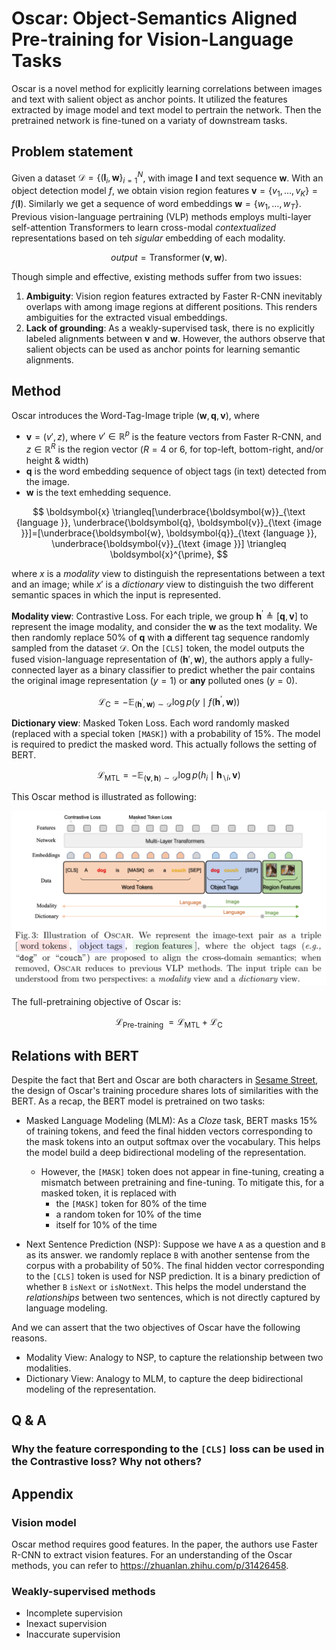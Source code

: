 # Oscar: Object-Semantics Aligned Pre-training for Vision-Language Tasks

Oscar is a novel method for explicitly learning correlations between images and text with salient object as anchor points. It utilized the features extracted by image model and text model to pertrain the network. Then the pretrained network is fine-tuned on a variaty of downstream tasks.

## Problem statement

Given a dataset $\mathcal{D} = \{(\mathbf{I}_i, \boldsymbol{w}\}_{i=1}^N$, with image $\mathbf{I}$ and text sequence $\boldsymbol{w}$. With an object detection model $f$, we obtain vision region features $\boldsymbol{v}=\{v_1, \ldots, v_K\} = f(\mathbf{I})$. Similarly we get a sequence of word embeddings $\boldsymbol{w} = \{w_1, \ldots, w_T\}$. Previous vision-language pertraining (VLP) methods employs multi-layer self-attention Transformers to learn cross-modal _contextualized_ representations based on teh _sigular_ embedding of each modality.

$$
\mathit{output} = \operatorname{Transformer}(\boldsymbol{v}, \boldsymbol{w}).
$$

Though simple and effective, existing methods suffer from two issues:

1. **Ambiguity**: Vision region features extracted by Faster R-CNN inevitably overlaps with among image regions at different positions. This renders ambiguities for the extracted visual embeddings.
2. **Lack of grounding**: As a weakly-supervised task, there is no explicitly labeled alignments between $\boldsymbol{v}$ and $\boldsymbol{w}$. However, the authors observe that salient objects can be used as anchor points for learning semantic alignments.

## Method

Oscar introduces the Word-Tag-Image triple $(\boldsymbol{w}, \boldsymbol{q}, \boldsymbol{v})$, where

- $\boldsymbol{v}=(v', z)$, where $v'\in \mathbb{R}^p$ is the feature vectors from Faster R-CNN, and $z\in\mathbb{R}^R$ is the region vector ($R=4\text{ or }6$, for top-left, bottom-right, and/or height & width)
- $\boldsymbol{q}$ is the word embedding sequence of object tags (in text) detected from the image.
- $\boldsymbol{w}$ is the text emhedding sequence.

$$
\boldsymbol{x} \triangleq[\underbrace{\boldsymbol{w}}_{\text {language }}, \underbrace{\boldsymbol{q}, \boldsymbol{v}}_{\text {image }}]=[\underbrace{\boldsymbol{w}, \boldsymbol{q}}_{\text {language }}, \underbrace{\boldsymbol{v}}_{\text {image }}] \triangleq \boldsymbol{x}^{\prime},
$$

where $x$ is a _modality_ view to distinguish the representations between a text and an image; while $x'$ is a _dictionary_ view to distinguish the two different semantic spaces in which the input is represented.

**Modality view**: Contrastive Loss. For each triple, we group $\boldsymbol{h}^{\prime} \triangleq[\boldsymbol{q}, \boldsymbol{v}]$ to represent the image modality, and consider the $\boldsymbol{w}$ as the text modality. We then randomly replace 50% of $\boldsymbol{q}$ with **a** different tag sequence randomly sampled from the dataset $\mathcal{D}$. On the `[CLS]` token, the model outputs the fused vision-language representation of $(\boldsymbol{h}', \boldsymbol{w})$, the authors apply a fully-connected layer as a binary classifier to predict whether the pair contains the original image representation $(y=1)$ or **any** polluted ones $(y=0)$.

$$
\mathcal{L}_{\mathrm{C}}=-\mathbb{E}_{\left(\boldsymbol{h}^{\prime}, \boldsymbol{w}\right) \sim \mathcal{D}} \log p\left(y \mid f\left(\boldsymbol{h}^{\prime}, \boldsymbol{w}\right)\right)
$$

**Dictionary view**: Masked Token Loss. Each word randomly masked (replaced with a special token `[MASK]`) with a probability of 15%. The model is required to predict the masked word. This actually follows the setting of BERT.

$$
\mathcal{L}_{\mathrm{MTL}}=-\mathbb{E}_{(\boldsymbol{v}, \boldsymbol{h}) \sim \mathcal{D}} \log p\left(h_i \mid \boldsymbol{h}_{\backslash i}, \boldsymbol{v}\right)
$$

This Oscar method is illustrated as following:

![image-20230328113856788](./assets/Oscar/image-20230328113856788.png)

The full-pretraining objective of Oscar is:

$$
\mathcal{L}_{\text {Pre-training }}=\mathcal{L}_{\mathrm{MTL}}+\mathcal{L}_{\mathrm{C}}
$$

## Relations with BERT

Despite the fact that Bert and Oscar are both characters in [Sesame Street](https://www.sesamestreetchina.com.cn/), the design of Oscar's training procedure shares lots of similarities with the BERT. As a recap, the BERT model is pretrained on two tasks:

- Masked Language Modeling (MLM): As a _Cloze_ task, BERT masks 15% of training tokens, and feed the final hidden vectors corresponding to the mask tokens into an output softmax over the vocabulary. This helps the model build a deep bidirectional modeling of the representation.

  - However, the `[MASK]` token does not appear in fine-tuning, creating a mismatch between pretraining and fine-tuning. To mitigate this, for a masked token, it is replaced with
    - the `[MASK]` token for 80% of the time
    - a random token for 10% of the time
    - itself for 10% of the time

- Next Sentence Prediction (NSP): Suppose we have `A` as a question and `B` as its answer. we randomly replace `B` with another sentense from the corpus with a probability of 50%. The final hidden vector corresponding to the `[CLS]` token is used for NSP prediction. It is a binary prediction of whether `B` `isNext` or `isNotNext`. This helps the model understand the _relationships_ between two sentences, which is not directly captured by language modeling.

And we can assert that the two objectives of Oscar have the following reasons.

- Modality View: Analogy to NSP, to capture the relationship between two modalities.
- Dictionary View: Analogy to MLM, to capture the deep bidirectional modeling of the representation.

## Q & A

### Why the feature corresponding to the `[CLS]` loss can be used in the Contrastive loss? Why not others?

## Appendix

### Vision model

Oscar method requires good features. In the paper, the authors use Faster R-CNN to extract vision features. For an understanding of the Oscar methods, you can refer to <https://zhuanlan.zhihu.com/p/31426458>.

### Weakly-supervised methods

- Incomplete supervision
- Inexact supervision
- Inaccurate supervision
